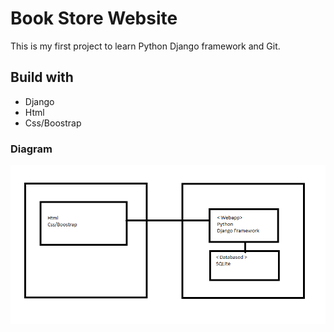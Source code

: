 # Book Store Website 
This is my first project to learn Python Django framework and Git.

## Build with
* Django
* Html
* Css/Boostrap

### Diagram
![diagram](https://raw.githubusercontent.com/tontanarak/DjangoBookstore/main/diagram.png)
